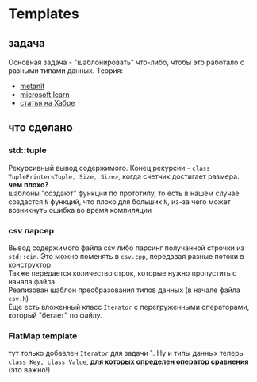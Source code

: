 # Templates
## задача
Основная задача - "шаблонировать" что-либо, чтобы это работало с разными типами данных. Теория: 
- [metanit](https://metanit.com/cpp/tutorial/9.2.php)
- [microsoft learn](https://learn.microsoft.com/ru-ru/cpp/cpp/templates-cpp?view=msvc-170)
- [статья на Хабре](https://habr.com/ru/articles/599801/)

## что сделано 
### std::tuple
Рекурсивный вывод содержимого. Конец рекурсии - `class TuplePrinter<Tuple, Size, Size>`, когда счетчик достигает размера. \
**чем плохо?** \
шаблоны "создают" функции по прототипу, то есть в нашем случае создастся `N` функций, что плохо для больших `N`, из-за чего может  возникнуть ошибка во время компиляции
### csv парсер
Вывод содержимого файла csv либо парсинг получанной строчки из `std::cin`. Это можно поменять в `csv.cpp`, передавая разные потоки в конструктор. \
Также передается количество строк, которые нужно пропустить с начала файла. \
Реализован шаблон преобразования типов данных (в начале файла `csv.h`) \
Еще есть вложенный класс `Iterator` с перегруженными операторами, который "бегает" по файлу.

### FlatMap template
тут только добавлен `Iterator` для задачи 1. Ну и типы данных теперь `class Key, class Value`, **для которых определен оператор сравнения** (это важно!)


